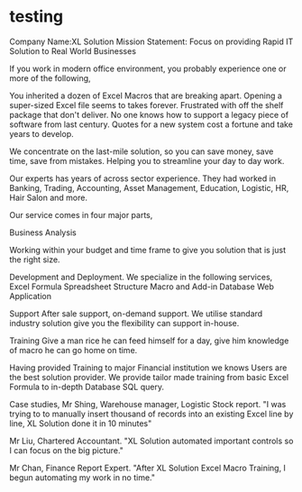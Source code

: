 testing
=======
Company Name:XL Solution
Mission Statement: Focus on providing Rapid IT Solution to Real World Businesses

If you work in modern office environment, you probably experience one or more of the following,

You inherited a dozen of Excel Macros that are breaking apart.
Opening a super-sized Excel file seems to takes forever.
Frustrated with off the shelf package that don't deliver.
No one knows how to support a legacy piece of software from last century.
Quotes for a new system cost a fortune and take years to develop.

We concentrate on the last-mile solution, so you can save money, save time, save from mistakes. Helping you to streamline your day to day work.

Our experts has years of across sector experience. They had worked in Banking, Trading, Accounting, Asset Management, Education, Logistic, HR, Hair Salon and more.

Our service comes in four major parts,

Business Analysis

Working within your budget and time frame to give you solution that is just the right size.

Development and Deployment. We specialize in the following services,
Excel Formula
Spreadsheet Structure
Macro and Add-in
Database
Web Application

Support
After sale support, on-demand support.
We utilise standard industry solution give you the flexibility can support in-house.

Training
Give a man rice he can feed himself for a day, give him knowledge of macro he can go home on time.

Having provided Training to major Financial institution we knows Users are the best solution provider.
We provide tailor made training from basic Excel Formula to in-depth Database SQL query.

Case studies,
Mr Shing, Warehouse manager, Logistic Stock report.
"I was trying to to manually insert thousand of records into an existing Excel line by line, XL Solution done it in 10 minutes"

Mr Liu, Chartered Accountant.
"XL Solution automated important controls so I can focus on the big picture."

Mr Chan, Finance Report Expert.
"After XL Solution Excel Macro Training, I begun automating my work in no time."
